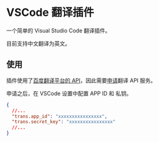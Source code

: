 # VSCode 翻译插件

一个简单的 Visual Studio Code 翻译插件。

目前支持中文翻译为英文。

## 使用



插件使用了[百度翻译平台的 API][1]，因此需要[申请][2]翻译 API 服务。

申请之后，在 VSCode 设置中配置 APP ID 和 私钥。

```json
{
  //...
  "trans.app_id": "xxxxxxxxxxxxxxxx",
  "trans.secret_key": "xxxxxxxxxxxxxxxx"
  //...
}
```

[1]: http://api.fanyi.baidu.com/api/trans/product/index
[2]: http://api.fanyi.baidu.com/api/trans/product/apichoose
